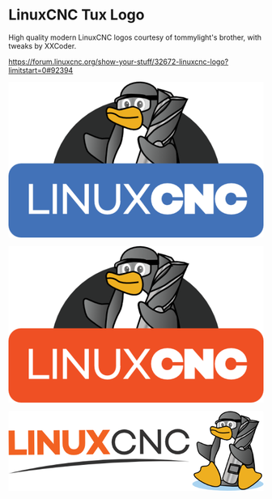 # LinuxCNC Tux Logo

High quality modern LinuxCNC logos courtesy of tommylight's brother, with tweaks by XXCoder.

https://forum.linuxcnc.org/show-your-stuff/32672-linuxcnc-logo?limitstart=0#92394

![LinuxCNC Blue](blue.png)

![LinuxCNC Orange](orange.png)

![LinuxCNC Swoop](swoop.png)

